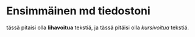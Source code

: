 # Ensimmäinen md tiedostoni

tässä pitaisi olla **lihavoitua** tekstiä,
ja tässä pitäisi olla *kursivoitua* tekstiä.
